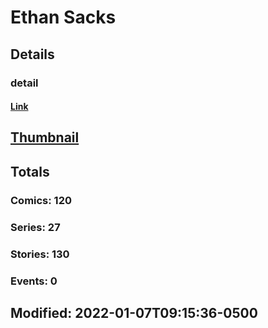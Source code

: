 # Ethan  Sacks 
## Details
### detail
#### [Link](http://marvel.com/comics/creators/13232/ethan_sacks?utm_campaign=apiRef&utm_source=225578a89fc76f3d20fbffda5d17a88d)
## [Thumbnail](http://i.annihil.us/u/prod/marvel/i/mg/b/40/image_not_available.jpg)
## Totals
### Comics: 120
### Series: 27
### Stories: 130
### Events: 0
## Modified: 2022-01-07T09:15:36-0500